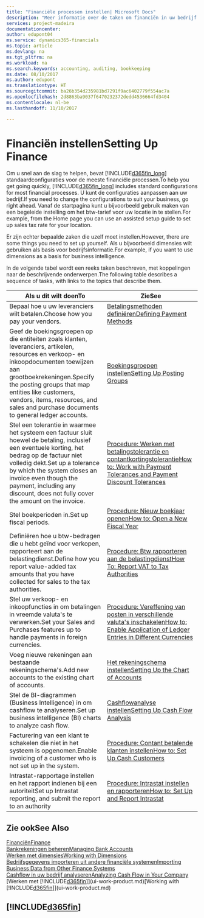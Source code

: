 ```yaml
---
title: "Financiële processen instellen| Microsoft Docs"
description: "Meer informatie over de taken om financiën in uw bedrijf in te stellen voor al uw boekhoudings-, controle- of boekingsbehoeften."
services: project-madeira
documentationcenter: 
author: edupont04
ms.service: dynamics365-financials
ms.topic: article
ms.devlang: na
ms.tgt_pltfrm: na
ms.workload: na
ms.search.keywords: accounting, auditing, bookkeeping
ms.date: 08/10/2017
ms.author: edupont
ms.translationtype: HT
ms.sourcegitcommit: ba26b354d235981bd7291f9ac6402779f554ac7a
ms.openlocfilehash: 2d8863ba9037f6470232372dedd4536664fd3404
ms.contentlocale: nl-be
ms.lasthandoff: 11/10/2017

---
```

# <a name="setting-up-finance"></a><span data-ttu-id="d0fcb-103">Financiën instellen</span><span class="sxs-lookup"><span data-stu-id="d0fcb-103">Setting Up Finance</span></span>
<span data-ttu-id="d0fcb-104">Om u snel aan de slag te helpen, bevat [!INCLUDE[d365fin_long](includes/d365fin_long_md.md)] standaardconfiguraties voor de meeste financiële processen.</span><span class="sxs-lookup"><span data-stu-id="d0fcb-104">To help you get going quickly, [!INCLUDE[d365fin_long](includes/d365fin_long_md.md)] includes standard configurations for most financial processes.</span></span> <span data-ttu-id="d0fcb-105">U kunt de configuraties aanpassen aan uw bedrijf.</span><span class="sxs-lookup"><span data-stu-id="d0fcb-105">If you need to change the configurations to suit your business, go right ahead.</span></span> <span data-ttu-id="d0fcb-106">Vanaf de startpagina kunt u bijvoorbeeld gebruik maken van een begeleide instelling om het btw-tarief voor uw locatie in te stellen.</span><span class="sxs-lookup"><span data-stu-id="d0fcb-106">For example, from the Home page you can use an assisted setup guide to set up sales tax rate for your location.</span></span>  

<span data-ttu-id="d0fcb-107">Er zijn echter bepaalde zaken die uzelf moet instellen.</span><span class="sxs-lookup"><span data-stu-id="d0fcb-107">However, there are some things you need to set up yourself.</span></span> <span data-ttu-id="d0fcb-108">Als u bijvoorbeeld dimensies wilt gebruiken als basis voor bedrijfsinformatie.</span><span class="sxs-lookup"><span data-stu-id="d0fcb-108">For example, if you want to use dimensions as a basis for business intelligence.</span></span>  

<span data-ttu-id="d0fcb-109">In de volgende tabel wordt een reeks taken beschreven, met koppelingen naar de beschrijvende onderwerpen.</span><span class="sxs-lookup"><span data-stu-id="d0fcb-109">The following table describes a sequence of tasks, with links to the topics that describe them.</span></span>

| <span data-ttu-id="d0fcb-110">Als u dit wilt doen</span><span class="sxs-lookup"><span data-stu-id="d0fcb-110">To</span></span> | <span data-ttu-id="d0fcb-111">Zie</span><span class="sxs-lookup"><span data-stu-id="d0fcb-111">See</span></span> |
| --- | --- |
| <span data-ttu-id="d0fcb-112">Bepaal hoe u uw leveranciers wilt betalen.</span><span class="sxs-lookup"><span data-stu-id="d0fcb-112">Choose how you pay your vendors.</span></span> |[<span data-ttu-id="d0fcb-113">Betalingsmethoden definiëren</span><span class="sxs-lookup"><span data-stu-id="d0fcb-113">Defining Payment Methods</span></span>](finance-payment-methods.md) |
| <span data-ttu-id="d0fcb-114">Geef de boekingsgroepen op die entiteiten zoals klanten, leveranciers, artikelen, resources en verkoop- en inkoopdocumenten toewijzen aan grootboekrekeningen.</span><span class="sxs-lookup"><span data-stu-id="d0fcb-114">Specify the posting groups that map entities like customers, vendors, items, resources, and sales and purchase documents to general ledger accounts.</span></span> |[<span data-ttu-id="d0fcb-115">Boekingsgroepen instellen</span><span class="sxs-lookup"><span data-stu-id="d0fcb-115">Setting Up Posting Groups</span></span>](finance-posting-groups.md)|
|<span data-ttu-id="d0fcb-116">Stel een tolerantie in waarmee het systeem een factuur sluit hoewel de betaling, inclusief een eventuele korting, het bedrag op de factuur niet volledig dekt.</span><span class="sxs-lookup"><span data-stu-id="d0fcb-116">Set up a tolerance by which the system closes an invoice even though the payment, including any discount, does not fully cover the amount on the invoice.</span></span>|[<span data-ttu-id="d0fcb-117">Procedure: Werken met betalingstolerantie en contantkortingstolerantie</span><span class="sxs-lookup"><span data-stu-id="d0fcb-117">How to: Work with Payment Tolerances and Payment Discount Tolerances</span></span>](finance-payment-tolerance-and-payment-discount-tolerance.md)|
| <span data-ttu-id="d0fcb-118">Stel boekperioden in.</span><span class="sxs-lookup"><span data-stu-id="d0fcb-118">Set up fiscal periods.</span></span> |[<span data-ttu-id="d0fcb-119">Procedure: Nieuw boekjaar openen</span><span class="sxs-lookup"><span data-stu-id="d0fcb-119">How to: Open a New Fiscal Year</span></span>](finance-how-open-new-fiscal-year.md) |
| <span data-ttu-id="d0fcb-120">Definiëren hoe u btw-bedragen die u hebt geïnd voor verkopen, rapporteert aan de belastingdienst.</span><span class="sxs-lookup"><span data-stu-id="d0fcb-120">Define how you report value-added tax amounts that you have collected for sales to the tax authorities.</span></span> |[<span data-ttu-id="d0fcb-121">Procedure: Btw rapporteren aan de belastingdienst</span><span class="sxs-lookup"><span data-stu-id="d0fcb-121">How To: Report VAT to Tax Authorities</span></span>](finance-how-report-vat.md)|
| <span data-ttu-id="d0fcb-122">Stel uw verkoop- en inkoopfuncties in om betalingen in vreemde valuta's te verwerken.</span><span class="sxs-lookup"><span data-stu-id="d0fcb-122">Set your Sales and Purchases features up to handle payments in foreign currencies.</span></span>|[<span data-ttu-id="d0fcb-123">Procedure: Vereffening van posten in verschillende valuta's inschakelen</span><span class="sxs-lookup"><span data-stu-id="d0fcb-123">How to: Enable Application of Ledger Entries in Different Currencies</span></span>](finance-how-enable-application-ledger-entries-different-currencies.md)
| <span data-ttu-id="d0fcb-124">Voeg nieuwe rekeningen aan bestaande rekeningschema's.</span><span class="sxs-lookup"><span data-stu-id="d0fcb-124">Add new accounts to the existing chart of accounts.</span></span> |[<span data-ttu-id="d0fcb-125">Het rekeningschema instellen</span><span class="sxs-lookup"><span data-stu-id="d0fcb-125">Setting Up the Chart of Accounts</span></span>](finance-setup-chart-accounts.md) |
| <span data-ttu-id="d0fcb-126">Stel de BI-diagrammen (Business Intelligence) in om cashflow te analyseren.</span><span class="sxs-lookup"><span data-stu-id="d0fcb-126">Set up business intelligence (BI) charts to analyze cash flow.</span></span> |[<span data-ttu-id="d0fcb-127">Cashflowanalyse instellen</span><span class="sxs-lookup"><span data-stu-id="d0fcb-127">Setting Up Cash Flow Analysis</span></span>](finance-setup-cash-flow-analyses.md) |
|<span data-ttu-id="d0fcb-128">Facturering van een klant te schakelen die niet in het systeem is opgenomen.</span><span class="sxs-lookup"><span data-stu-id="d0fcb-128">Enable invoicing of a customer who is not set up in the system.</span></span>|[<span data-ttu-id="d0fcb-129">Procedure: Contant betalende klanten instellen</span><span class="sxs-lookup"><span data-stu-id="d0fcb-129">How to: Set Up Cash Customers</span></span>](finance-how-to-set-up-cash-customers.md)|
| <span data-ttu-id="d0fcb-130">Intrastat-rapportage instellen en het rapport indienen bij een autoriteit</span><span class="sxs-lookup"><span data-stu-id="d0fcb-130">Set up Intrastat reporting, and submit the report to an authority</span></span> | [<span data-ttu-id="d0fcb-131">Procedure: Intrastat instellen en rapporteren</span><span class="sxs-lookup"><span data-stu-id="d0fcb-131">How to: Set Up and Report Intrastat</span></span>](finance-how-setup-report-intrastat.md)|

## <a name="see-also"></a><span data-ttu-id="d0fcb-132">Zie ook</span><span class="sxs-lookup"><span data-stu-id="d0fcb-132">See Also</span></span>
[<span data-ttu-id="d0fcb-133">Financiën</span><span class="sxs-lookup"><span data-stu-id="d0fcb-133">Finance</span></span>](finance.md)  
[<span data-ttu-id="d0fcb-134">Bankrekeningen beheren</span><span class="sxs-lookup"><span data-stu-id="d0fcb-134">Managing Bank Accounts</span></span>](bank-manage-bank-accounts.md)  
[<span data-ttu-id="d0fcb-135">Werken met dimensies</span><span class="sxs-lookup"><span data-stu-id="d0fcb-135">Working with Dimensions</span></span>](finance-dimensions.md)  
[<span data-ttu-id="d0fcb-136">Bedrijfsgegevens importeren uit andere financiële systemen</span><span class="sxs-lookup"><span data-stu-id="d0fcb-136">Importing Business Data from Other Finance Systems</span></span>](upload-data.md)  
[<span data-ttu-id="d0fcb-137">Cashflow in uw bedrijf analyseren</span><span class="sxs-lookup"><span data-stu-id="d0fcb-137">Analyzing Cash Flow in Your Company</span></span>](finance-analyze-cash-flow.md)  
<span data-ttu-id="d0fcb-138">[Werken met [!INCLUDE[d365fin](includes/d365fin_md.md)]](ui-work-product.md)</span><span class="sxs-lookup"><span data-stu-id="d0fcb-138">[Working with [!INCLUDE[d365fin](includes/d365fin_md.md)]](ui-work-product.md)</span></span>  

## [!INCLUDE[d365fin](includes/free_trial_md.md)]

